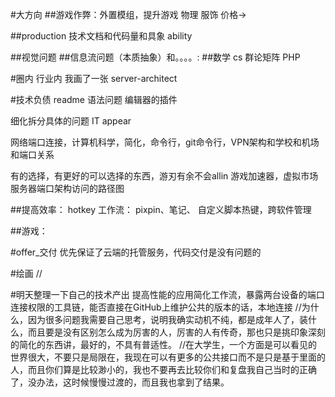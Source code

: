 #大方向
##游戏作弊：外置模组，提升游戏
    物理
    服饰
    价格->

##production
技术文档和代码量和具象 ability

##视觉问题
##信息流问题（本质抽象）和。。。。:
##数学 cs 
	群论矩阵 PHP

#圈内 行业内
我画了一张 server-architect 

#技术负债
readme 语法问题
编辑器的插件

细化拆分具体的问题
IT appear

网络端口连接，计算机科学，简化，命令行，git命令行，VPN架构和学校和机场和端口关系

有的选择，有更好的可以选择的东西，游刃有余不会allin
游戏加速器，虚拟市场
服务器端口架构访问的路径图


##提高效率： hotkey
工作流： pixpin、笔记、
自定义脚本热键，跨软件管理

##游戏：

#offer_交付
优先保证了云端的托管服务，代码交付是没有问题的

#绘画
//

#明天整理一下自己的技术产出
提高性能的应用简化工作流，暴露两台设备的端口连接权限的工具链，能否直接在GitHub上维护公共的版本的话，本地连接
//为什么，因为很多问题我需要自己思考，说明我确实动机不纯，都是成年人了，装什么，而且要是没有区别怎么成为厉害的人，厉害的人有传奇，那也只是挑印象深刻的简化的东西讲，最好的，不具有普适性。
//在大学生，一个方面是可以看见的世界很大，不要只是局限在，我现在可以有更多的公共接口而不是只是基于里面的人，而且你们算是比较渺小的，我也不要再去比较你们和复盘我自己当时的正确了，没办法，这时候慢慢过渡的，而且我也拿到了结果。



